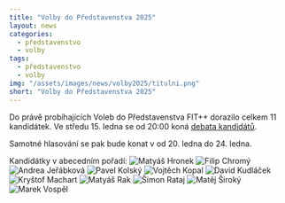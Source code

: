 ```yaml
---
title: "Volby do Představenstva 2025"
layout: news
categories:
  - představenstvo
  - volby
tags:
  - představenstvo
  - volby
img: "/assets/images/news/volby2025/titulni.png"
short: "Volby do Představenstva 2025"
---
```


Do právě probíhajících Voleb do Představenstva FIT++ dorazilo celkem 11 kandidátek.
Ve středu 15. ledna se od 20:00 koná [debata kandidátů](/events/2025/volebni-debata/).

Samotné hlasování se pak bude konat v od 20. ledna do 24. ledna.

Kandidátky v abecedním pořadí:
![Matyáš Hronek](/assets/images/news/volby2025/Kandidatka_MATYASHRONEK.png)
![Filip Chromý](/assets/images/news/volby2025/chromy.png)
![Andrea Jeřábková](/assets/images/news/volby2025/Anzu_kandidatka.png)
![Pavel Kolský](/assets/images/news/volby2025/Kandidatka_Kolsky.png)
![Vojtěch Kopal](/assets/images/news/volby2025/vojtech-kopal-fitpp.png)
![David Kudláček](/assets/images/news/volby2025/kandidatka_kudlacek-1.png)
![Kryštof Machart](/assets/images/news/volby2025/Kandidatka_KRYSTOFMACHART-1.png)
![Matyáš Rak](/assets/images/news/volby2025/kandidatka3_rakmaty1-1-png)
![Šimon Rataj](/assets/images/news/volby2025/Kandidatka_SIMONRATAJ-1.png)
![Matěj Široký](/assets/images/news/volby2025/Kandidatka_MATEJSIROKY-1.png)
![Marek Vospěl](/assets/images/news/volby2025/fitpp-kandidatura.png)
